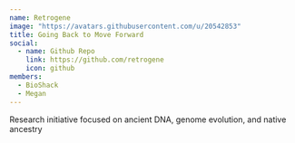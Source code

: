 ```yaml
---
name: Retrogene
image: "https://avatars.githubusercontent.com/u/20542853"
title: Going Back to Move Forward
social:
  - name: Github Repo
    link: https://github.com/retrogene
    icon: github
members:
  - BioShack
  - Megan
---
```


Research initiative focused on ancient DNA, genome evolution, and native ancestry